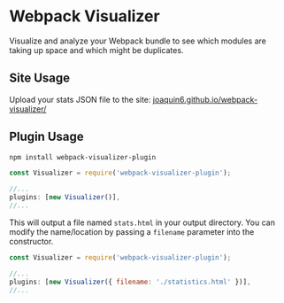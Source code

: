 # Webpack Visualizer

Visualize and analyze your Webpack bundle to see which modules are taking up space and which might be duplicates.

## Site Usage

Upload your stats JSON file to the site: [joaquin6.github.io/webpack-visualizer/](http://joaquin6.github.io/webpack-visualizer/)

## Plugin Usage

```sh
npm install webpack-visualizer-plugin
```

```javascript
const Visualizer = require('webpack-visualizer-plugin');

//...
plugins: [new Visualizer()],
//...
```

This will output a file named `stats.html` in your output directory. You can modify the name/location by passing a `filename` parameter into the constructor.

```javascript
const Visualizer = require('webpack-visualizer-plugin');

//...
plugins: [new Visualizer({ filename: './statistics.html' })],
//...
```
